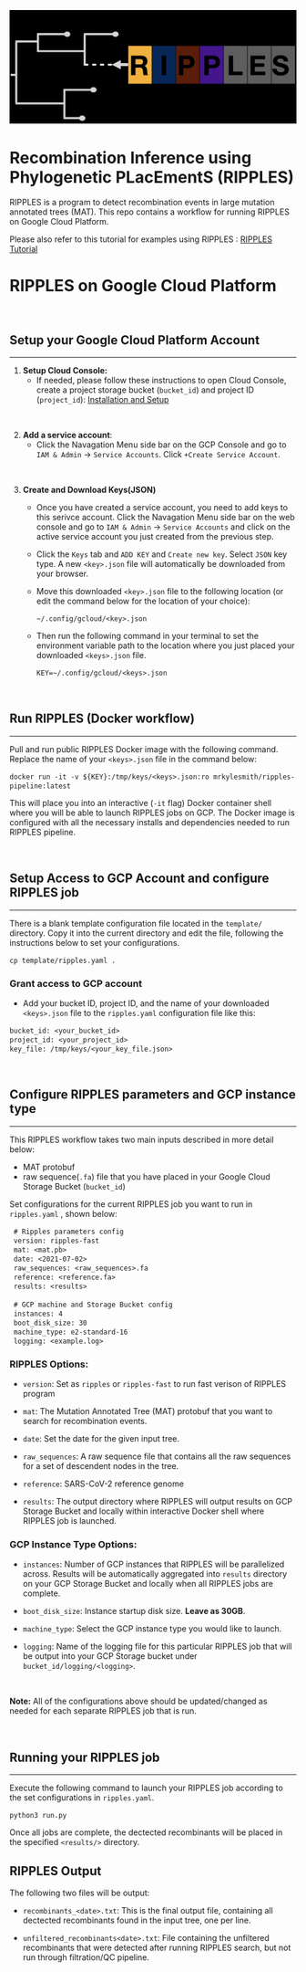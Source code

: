 ![Ripples](images/ripples_logo.png)

# **Recombination Inference using Phylogenetic PLacEmentS** (RIPPLES)

RIPPLES is a program to detect recombination events in large mutation annotated trees (MAT).  This repo contains a workflow for running RIPPLES on Google Cloud Platform.

Please also refer to this tutorial for examples using RIPPLES : [RIPPLES Tutorial](https://usher-wiki.readthedocs.io/en/latest/ripples.html)

# RIPPLES on Google Cloud Platform

<br>

## Setup your Google Cloud Platform Account
___

1. **Setup Cloud Console:**
	- If needed, please follow these instructions to open Cloud Console, create a project storage bucket (`bucket_id`) and project ID (`project_id`):
       	[Installation and Setup](https://cloud.google.com/deployment-manager/docs/step-by-step-guide/installation-and-setup)

<br>

2. **Add a service account**:
	- Click the Navagation Menu side bar on the GCP Console and go to `IAM & Admin` -> `Service Accounts`. Click `+Create Service Account`. 

<br>

3. **Create and Download Keys(JSON)**
	- Once you have created a service account, you need to add keys to this serivce account.
	Click the Navagation Menu side bar on the web console and go to `IAM & Admin` -> `Service Accounts` and click on the active service account you just created from the previous step.

	- Click the `Keys` tab and `ADD KEY` and `Create new key`.  Select `JSON` key type.  A new `<key>.json` file will automatically be downloaded from your browser.

	- Move this downloaded `<key>.json` file to the following location (or edit the command below for the location of your choice):

		```
		~/.config/gcloud/<key>.json
		```

	-  Then run the following command in your terminal to set the environment variable path to the location where you just placed your downloaded `<keys>.json` file.

		```
		KEY=~/.config/gcloud/<keys>.json
		```

<br>


## Run RIPPLES (Docker workflow)
___

Pull and run public RIPPLES Docker image with the following command. Replace the name of your `<keys>.json` file in the command below:
```
docker run -it -v ${KEY}:/tmp/keys/<keys>.json:ro mrkylesmith/ripples-pipeline:latest
```

This will place you into an interactive (`-it` flag) Docker container shell where you will be able to launch RIPPLES jobs on GCP. The Docker image is configured with all the necessary installs and dependencies needed to run RIPPLES pipeline.

<br>


## Setup Access to GCP Account and configure RIPPLES job
___

There is a blank template configuration file located in the `template/` directory. Copy it into the current directory and edit the file, following the instructions below to set your configurations.
```
cp template/ripples.yaml .
```

### Grant access to GCP account
- Add your bucket ID, project ID, and the name of your downloaded `<keys>.json` file to the `ripples.yaml` configuration file like this: 
```
bucket_id: <your_bucket_id> 
project_id: <your_project_id> 
key_file: /tmp/keys/<your_key_file.json>
```

<br>

## Configure RIPPLES parameters and GCP instance type
___
This RIPPLES workflow takes two main inputs described in more detail below:
- MAT protobuf 
- raw sequence(`.fa`) file that you have placed in your Google Cloud Storage Bucket (`bucket_id`)

Set configurations for the current RIPPLES job you want to run in `ripples.yaml` , shown below:
```
 # Ripples parameters config
 version: ripples-fast
 mat: <mat.pb>
 date: <2021-07-02>
 raw_sequences: <raw_sequences>.fa
 reference: <reference.fa>
 results: <results>
 
 # GCP machine and Storage Bucket config
 instances: 4
 boot_disk_size: 30
 machine_type: e2-standard-16
 logging: <example.log>

```
### RIPPLES Options:
- `version`: Set as `ripples` or `ripples-fast` to run fast verison of RIPPLES program

- `mat`: The Mutation Annotated Tree (MAT) protobuf that you want to search for recombination events. 

- `date`: Set the date for the given input tree.

- `raw_sequences`: A raw sequence file that contains all the raw sequences for a set of descendent nodes in the tree.

- `reference`: SARS-CoV-2 reference genome

- `results`: The output directory where RIPPLES will output results on GCP Storage Bucket and locally within interactive Docker shell where RIPPLES job is launched. 

### GCP Instance Type Options:
- `instances`: Number of GCP instances that RIPPLES will be parallelized across.  Results will be automatically aggregated into `results` directory on your GCP Storage Bucket and locally when all RIPPLES jobs are complete.

- `boot_disk_size`: Instance startup disk size. **Leave as 30GB**.

- `machine_type`: Select the GCP instance type you would like to launch.  

- `logging`: Name of the logging file for this particular RIPPLES job that will be output into your GCP Storage bucket under `bucket_id/logging/<logging>`.

<br>

**Note:** All of the configurations above should be updated/changed as needed for each separate RIPPLES job that is run.

<br>

## Running your RIPPLES job
___

Execute the following command to launch your RIPPLES job according to the set configurations in `ripples.yaml`.
```
python3 run.py
```
Once all jobs are complete, the dectected recombinants will be placed in the specified `<results/>` directory.

## RIPPLES Output
The following two files will be output:
- `recombinants_<date>.txt`: This is the final output file, containing all dectected recombinants found in the input tree, one per line. 

- `unfiltered_recombinants<date>.txt`: File containing the unfiltered recombinants that were detected after running RIPPLES search, but not run through filtration/QC pipeline.
